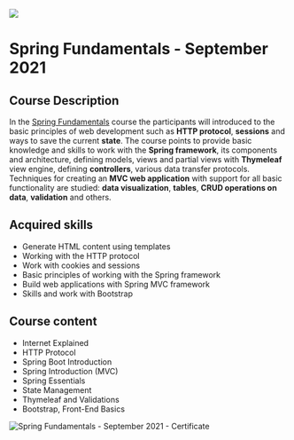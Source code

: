 ![](https://camo.githubusercontent.com/42a8354a436ef9f08168b5b971dbc7646ab3abfdf1056db81c3bdd5734b97e9f/68747470733a2f2f6e616b6f762e636f6d2f77702d636f6e74656e742f75706c6f6164732f323031342f30312f536f6674776172652d556e69766572736974792d4c6f676f2d626c75652d686f72697a6f6e74616c2e706e67)

# Spring Fundamentals - September 2021

## Course Description

In the [Spring Fundamentals](https://softuni.bg/trainings/3010/java-oop-october-2020) course the participants will introduced to the basic principles of web development such as **HTTP protocol**, **sessions** and ways to save the current **state**. The course points to provide basic knowledge and skills to work with the **Spring framework**, its components and architecture, defining models, views and partial views with **Thymeleaf** view engine, defining **controllers**, various data transfer protocols. Techniques for creating an **MVC web application** with support for all basic functionality are studied: **data visualization**, **tables**, **CRUD operations on data**, **validation** and others.

## Acquired skills

- Generate HTML content using templates
- Working with the HTTP protocol
- Work with cookies and sessions
- Basic principles of working with the Spring framework
- Build web applications with Spring MVC framework
- Skills and work with Bootstrap

## Course content

-  Internet Explained 
-  HTTP Protocol 
-  Spring Boot Introduction  
-  Spring Introduction (MVC) 
-  Spring Essentials 
-  State Management 
-  Thymeleaf and Validations 
-  Bootstrap, Front-End Basics 

![Spring Fundamentals - September 2021 - Certificate](https://user-images.githubusercontent.com/76119513/158374793-65008a7d-f32d-4354-b921-ca8506e7e917.jpeg)
